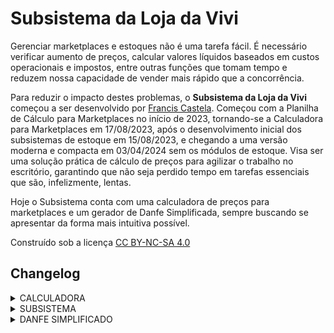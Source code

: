 <h1>Subsistema da Loja da Vivi</h1>
</p>Gerenciar marketplaces e estoques não é uma tarefa fácil. É necessário verificar aumento de preços, calcular valores líquidos baseados em custos operacionais e impostos, entre outras funções que tomam tempo e reduzem nossa capacidade de vender mais rápido que a concorrência.</p>
</p>Para reduzir o impacto destes problemas, o <b>Subsistema da Loja da Vivi</b> começou a ser desenvolvido por <a href="https://www.aeca.com.br/francis-castela" style="color: inherit; text-decoration: underline">Francis Castela</a>. Começou com a Planilha de Cálculo para Marketplaces no início de 2023, tornando-se a Calculadora para Marketplaces em 17/08/2023, após o desenvolvimento inicial dos subsistemas de estoque em 15/08/2023, e chegando a uma versão moderna e compacta em 03/04/2024 sem os módulos de estoque. Visa ser uma solução prática de cálculo de preços para agilizar o trabalho no escritório, garantindo que não seja perdido tempo em tarefas essenciais que são, infelizmente, lentas.</p>
<p>Hoje o Subsistema conta com uma calculadora de preços para marketplaces e um gerador de Danfe Simplificada, sempre buscando se apresentar da forma mais intuitiva possível.</p>
<p>Construído sob a licença <a
            href="https://creativecommons.org/licenses/by-nc-sa/4.0/deed.pt-br" target="_blank"
            rel="license noopener noreferrer" style="color: inherit; text-decoration: underline;">CC BY-NC-SA 4.0</a></p>
<h2>Changelog</h2>
<details>
<summary>
CALCULADORA
</summary>
<table>
    <thead>
        <tr style="background-color: #333843; color: aquamarine;">
            <th style="width: 12ch;">VERSÃO</th>
            <th style="text-align: left; padding: 0 2ch">CHANGELOG</th>
        </tr>
    </thead>
    <tbody>
    <tr>
        <td>4.5.0<br>04/09/2025</td>
        <td>
            <ul>
                <li>Adicionados marketplaces OLIST e RD.</li>
            </ul>
        </td>
    </tr>
    <tr>
        <td>4.4.3<br>08/08/2025</td>
        <td>
            <ul>
                <li>Adicionado custo de insumos em todos os cálculos. Abaixo de 300g = R$1. Acima de 300g = R$2.</li>
            </ul>
        </td>
    </tr>
    <tr>
        <td>4.4.2<br>01/08/2025</td>
        <td>
            <ul>
                <li>Correção de cálculo do MERCADO LIVRE CLÁSSICO se repetindo para o MERCADO LIVRE PREMIUM.</li>
            </ul>
        </td>
    </tr>
    <tr>
        <td>4.4.1<br>29/07/2025</td>
        <td>
            <ul>
                <li>Correção de cálculo do CNPJ RAV SHEFA de acordo com orientação da contabilidade.</li>
                <li>Abreviação de nomenclaturas de const.</li>
            </ul>
        </td>
    </tr>
    <tr>
        <td>4.4.0<br>28/07/2025</td>
        <td>
            <ul>
                <li>Novos cálculos para o CNPJ RAV SHEFA, que trabalha com Lucro Presumido e apenas vendas presenciais.</li>
                <li>Simplificadas todas as fórmulas de cálculo.</li>
                <li>Apagadas fórmulas de marketplace não usados.</li>
            </ul>
        </td>
    </tr>
    <tr>
        <td>4.3.5<br>21/07/2025</td>
        <td>
            <ul>
                <li>Atualizado alíquota de CNPJs.</li>
            </ul>
        </td>
    </tr>
    <tr>
        <td>4.3.4<br>20/05/2025</td>
        <td>
            <ul>
                <li>Atualizados nomes dos CNPJs.</li>
                <li>Adicionado link para o Changelog no texto da versão.</li>
            </ul>
        </td>
    </tr>
    <tr>
        <td>4.3.3<br>19/02/2025</td>
        <td>
            <ul>
                <li>Correção de bug em calcShopeeManual exibindo valores errados quando preço está próximo de 500.</li>
            </ul>
        </td>
    </tr>
    <tr>
        <td>4.3.2<br>22/01/2025</td>
            <td>
                <ul>
                    <li>Adicionado Presencial para cálculos de vendas na loja.</li>
                </ul>
            </td>
    </tr>
    <tr>
        <td>4.3.1<br>18/12/2024</td>
            <td>
                <ul>
                    <li>Taxas fixas do Mercado Livre alteradas:
                    <br>Até R$ 28,99: R$ 6,25
                    <br>Entre R$ 29,00 e R$ 49,99: R$ 6,50
                    <br>Entre R$ 50,00 e R$ 78,99: R$ 6,75
                    <br>Acima de R$ 79: não há</li>
                </ul>
            </td>
    </tr>
        <tr>
            <td>4.3.0 <br> 02/07/2024</td>
            <td>
                <ul>
                    <li>Adicionado markeplace Shein.</li>
                </ul>
            </td>
        </tr>
        <tr>
            <td>4.2.9 <br> 19/06/2024</td>
            <td>
                <ul>
                    <li>Divisão de porcentagem alterada de "." para ",".</li>
                </ul>
            </td>
        </tr>
        <tr>
            <td>4.2.8 <br> 13/06/2024</td>
            <td>
                <ul>
                    <li>Taxa fixa da Shopee alterada de R$ 3 para R$ 4.</li>
                </ul>
            </td>
        </tr>
        <tr>
            <td>4.2.7 <br> 23/05/2024</td>
            <td>
                <ul>
                    <li>Adicionado 2% na comissão da Shopee por conta do programa Shopee Antecipa.</li>
                </ul>
            </td>
        </tr>
        <tr>
            <td>4.2.6 <br> 15/05/2024</td>
            <td>
                <ul>
                    <li>Corrigidas as taxas fixas do Mercado Livre para R$ 6,00 até valor de venda de R$ 78,99 e R$ 0 para valor de venda acima de R$ 79,00.</li>
                </ul>
            </td>
        </tr>
        <tr>
            <td>4.2.5 <br> 29/04/2024</td>
            <td>
                <ul>
                    <li>Atualizadas taxas de frete do Magalu para a nova política de frete, valendo a partir de 01/05/2024.</li>
                </ul>
            </td>
        </tr>
        <tr>
            <td>4.2.4 <br> 10/04/2024</td>
            <td>
                <ul>
                    <li>Reescritas todas as fórmulas de cálculo por valor líquido.</li>
                    <li>Reescritas todas as fórmulas de cálculo por porcentagem líquida.</li>
                    <li>Marketplaces RD e WebContinental marcados para manutenção, por falta de dados sobre taxas.</li>
                </ul>
            </td>
        </tr>
        <tr>
            <td>4.2.3 <br> 09/04/2024</td>
            <td>
                <ul>
                    <li>Reescritas todas as fórmulas de cálculo manual.</li>
                </ul>
            </td>
        </tr>
        <tr>
            <td>4.2.2 <br> 05/04/2024</td>
            <td>
                <ul>
                    <li>Cadastradas e atualizadas as variáveis de todos os marketplaces exceto WebContinental.</li>
                    <li>Removida opção de categoria. A taxa de comissão por categoria será calculada pela mais alta por marketplace.</li>
                </ul>
            </td>
        </tr>
        <tr>
            <td>4.2.1 <br> 04/04/2024</td>
            <td>
                <ul>
                    <li>Correção de erros no layout em relação a mudança de cores por CNPJ.</li>
                    <li>Adicionados marketplaces RD, SITE-UOOL e SITE-ATACADO (ainda em desenvolvimento).</li>
                    <li>Alterados nomes de CNPJ para a razão social de cada um.</li>
                    <li>Adicionado CNPJ VIVIANE CHRISTINA FERREIRA.</li>
                </ul>
            </td>
        </tr>
        <tr>
            <td>4.2.0 <br> 03/04/2024</td>
            <td>
                <ul>
                    <li>Mudança de layout seguindo os novos padrões.</li>
                    <li>Adicionado marketplace CASAS BAHIA (ainda em desenvolvimento).</li>
                    <li>Marketplace AMERICANAS marcado para manutenção.</li>
                    <li>Removido SITE.</li>
                </ul>
            </td>
        </tr>
        <tr>
            <td>4.1.2 <br> 18/01/2024</td>
            <td>
                <ul>
                    <li>Atualizada taxa de cartão para SITE.</li>
                </ul>
            </td>
        </tr>
        <tr>
            <td>4.1.1 <br> 10/10/2023</td>
            <td>
                <ul>
                    <li>Adicionada diferenciação de cores na tabela e no H1 de acordo com o CNPJ selecionado para facilitar a identificação de para onde o valor está sendo calculado.</li>
                    <li>Textos de ajuda ficam escondidos em um spoiler.</li>
                    <li>Corrigida comissão do SITE.</li>
                </ul>
            </td>
        </tr>
        <tr>
            <td>4.1.0 <br> 26/09/2023</td>
            <td>
                <ul>
                    <li>Adicionada linha de cálculo para SITE, exibindo o valor em 12x com juros.</li>
                    <li>Adicionado PIX na primeira linha de cálculo para SITE.</li>
                </ul>
            </td>
        </tr>
        <tr>
            <td>4.0.3 <br> 15/09/2023</td>
            <td>
                <ul>
                    <li>Corrigido bugs de cálculo nas fórmulas de porcentagem do Mercado Livre Clássico e Premium, e Site.</li>
                    <li>Corrigido bug de cálculo manual da Shopee que mostrava um valor líquido maior do que o real.</li>
                </ul>
            </td>
        </tr>
        <tr>
            <td>4.0.2 <br> 14/09/2023</td>
            <td>
                <ul>
                    <li>Taxa fixa da Shopee aumentou de R$ 2,00 para R$ 3,00.</li>
                </ul>
            </td>
        </tr>
        <tr>
            <td>4.0.1 <br> 22/08/2023</td>
            <td>
                <ul>
                    <li>Corrigido bug que impedia cálculos para itens de custo inferior a R$ 8,00.</li>
                    <li>Estilos CSS unificados e reorganizados.</li>
                </ul>
            </td>
        </tr>
        <tr>
            <td style="font-weight: bold;">4.0.0 <br> 17/08/2023</td>
            <td>
                <ul>
                    <li>Nova versão em formato HTML! Agora é possível usar a calculadora individualmente, sem esperar outra pessoa parar.</li>
                    <li>Correção de cálculos nas fórmulas que sugeriam valores muito baixos.</li>
                    <li>Changelog de outras versões disponível na <a href="https://docs.google.com/spreadsheets/d/1JOVpaQqCp9t1EbIY9RhuKyxhysC2B_F3AEpm3ThkKtw/edit?usp=sharing" style="color: inherit; text-decoration: underline;">versão planilha (3.2.1 de 21/06/2023)</a>.</li>
                </ul>
            </td>
        </tr>
    </tbody>
</table>
</details>

<details>
<summary>
SUBSISTEMA
</summary>
<table>
    <thead>
        <tr style="background-color: #333843; color: aquamarine;">
            <th style="width: 12ch;">VERSÃO</th>
            <th style="text-align: left; padding: 0 2ch">CHANGELOG</th>
        </tr>
    </thead>
    <tbody>
    <tr>
        <td>3.2.0<br>02/07/2024</td>
        <td>
            <ul>
                <li>Novo design! Paleta de cores inspirada em Material Design. Fonte padrão alterada para Nunito.</li>
            </ul>
        </td>
    </tr>
    <tr>
        <td>3.1.0<br>12/06/2024</td>
        <td>
            <ul>
                <li>Adicionado página de calculadora de caixa.</li>
            </ul>
        </td>
    </tr>
        <tr>
            <td style="font-weight: bold;">3.0.0<br>03/04/2023</td>
            <td>
                <ul>
                    <li>Novo design! Paleta de cores inspirada em visuais synthwave, e layout reorganizado para ser responsivo a dimensões da tela.</li>
                    <li>Removidos botões de estoque, não mais utilizados.</li>
                    <li>Calculadora movida para o index.</li>
                    <li>Adicionado link para a planilha de vendas semanais.</li>
                </ul>
            </td>
        </tr>
        <tr>
            <td>2.0.6<br>24/10/2023</td>
            <td>
                <ul>
                    <li>Corrigido erro de ortografia em README</li>
                </ul>
            </td>
        </tr>
        <tr>
            <td>2.0.5<br>18/10/2023</td>
            <td>
                <ul>
                    <li>Adicionado botão GERADOR DE DANFE SIMPLIFICADO.</li>
                    <li>Adicionada fonte Lekton para alguns estilos.</li>
                </ul>
            </td>
        </tr>
        <tr>
        <tr>
            <td>2.0.4<br>16/10/2023</td>
            <td>
                <ul>
                    <li>Changelog transferido para a página do projeto.</li>
                </ul>
            </td>
        </tr>
        <tr>
            <td>2.0.3<br>29/09/2023</td>
            <td>
                <ul>
                    <li>Corrigida posição dos botões na página para o exato centro.</li>
                </ul>
            </td>
        </tr>
        <tr>
            <td>2.0.2 <br> 26/09/2023</td>
            <td>
                <ul>
                    <li>Corrigido link social.</li>
                </ul>
            </td>
        </tr>
        <tr>
            <td>2.0.1 <br> 05/09/2023</td>
            <td>
                <ul>
                    <li>Corrigido erro de sintaxe que impedia CSS de funcionar.</li>
                </ul>
            </td>
        </tr>
        <tr>
            <td style="font-weight: bold;">2.0.0 <br> 05/09/2023</td>
            <td>
                <ul>
                    <li>Lançamento de versão totalmente online hospedada no GitHub.</li>
                    <li>Reorganização dos arquivos em pastas.</li>
                </ul>
            </td>
        </tr>
        <tr>
            <td>1.0.2 <br> 26/08/2023</td>
            <td>
                <ul>
                    <li>Bloco TODOS OS ESTOQUES será usado para conferência de estoques entre lojas.
                        Posteriormente será readaptado para sua ideia de função original.</li>
                </ul>
            </td>
        </tr>
        <tr>
            <td>1.0.1 <br> 21/08/2023</td>
            <td>
                <ul>
                    <li>Adicionado bloco TODOS OS ESTOQUES (em breve), para bloco de estoque geral, que está
                        sendo desenvolvido.</li>
                    <li>Botões centralizados na página.</li>
                </ul>
            </td>
        </tr>
        <tr>
            <td style="font-weight: bold;">1.0.0 <br> 18/08/2023</td>
            <td>
                <ul>
                    <li>Lançamento oficial! Bem vindo 1.0.0!</li>
                    <li>Changelog redesenhado com separação de funções.</li>
                    <li>Nova paleta de cores para todas as páginas.</li>
                    <li>Estilos CSS unificados e reorganizados.</li>
                    <li>Melhora na documentação.</li>
                </ul>
            </td>
        </tr>
        <tr>
            <td>0.1.1 <br> 17/08/2023</td>
            <td>
                <ul>
                    <li>Adicionada CALCULADORA PARA MARKETPLACES, reescrita em HTML.</li>
                </ul>
            </td>
        </tr>
        <tr>
            <td>0.1.0 <br> 16/08/2023</td>
            <td>
                <ul>
                    <li>Separados os estilos CSS em um único arquivo.</li>
                    <li>Adicionado SITE na lista de estoque.</li>
                    <li>Adicionado botão "CALCULADORA (em breve)" na página inicial para indexar a futura
                        página da Calculadora para Marketplaces.</li>
                    <li>Limpeza de código em variáveis.</li>
                    <li>Melhora na documentação.</li>
                </ul>
            </td>
        </tr>
        <tr>
            <td>0.0.1 <br> 15/08/2023</td>
            <td>
                <ul>
                    <li>Desenvolvimento inicial do código, disponibilizando para testes.</li>
                </ul>
            </td>
        </tr>
    </tbody>
</table>
</details>

<details>
<summary>
DANFE SIMPLIFICADO
</summary>
<table>
    <thead>
        <tr style="background-color: #333843; color: aquamarine;">
            <th style="width: 12ch;">VERSÃO</th>
            <th style="text-align: left; padding: 0 2ch">CHANGELOG</th>
        </tr>
    </thead>
    <tbody>
        <tr>
            <td style="font-weight: bold;">1.0.0<br>04/03/2024</td>
            <td>
                <ul>
                    <li>Versão marcada como estável, depois de meses de testes.</li>
                    <li>Mudança de layout seguindo os novos padrões.</li>
                </ul>
            </td>
        </tr>
        <tr>
            <td>0.1.1<br>19/10/2023</td>
            <td>
                <ul>
                    <li>Corrigido bug que fazia valores não exibir centavos nos preços.</li>
                </ul>
            </td>
        </tr>
        <tr>
            <td>0.1.0<br>18/10/2023</td>
            <td>
                <ul>
                    <li>Versão ALPHA funcional.</li>
                    <li>Adicionado GIF para mostrar que o arquivo está sendo gerado.</li>
                </ul>
            </td>
        </tr>
        <tr>
            <td>0.0.1<br>17/10/2023</td>
            <td>
                <ul>
                    <li>Desenvolvimento inicial do código, disponibilizando para testes.</li>
                </ul>
            </td>
        </tr>
    </tbody>
</table>
</details>
